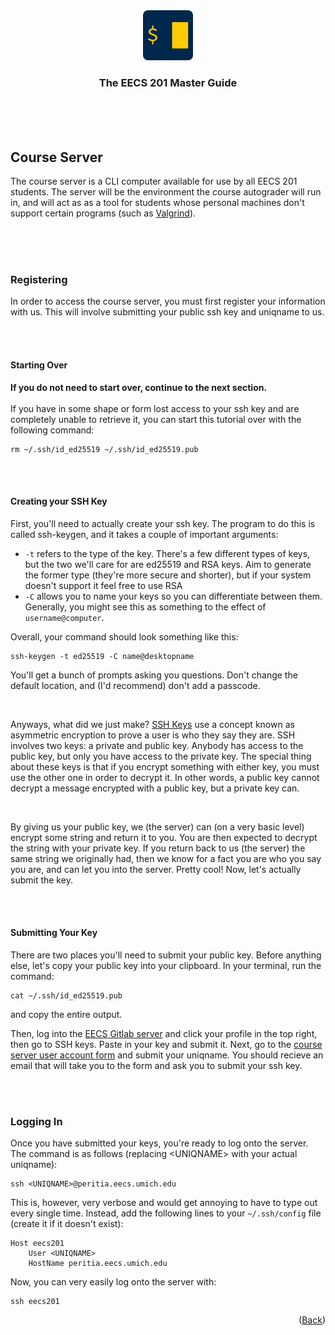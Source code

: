 <div align="center">
    <a href="https://www.eecs.umich.edu/courses/eecs201/wn2023/"><img src="images/logo.png" alt="Logo" width="80" height="80"></a>
    <h3 align="center">The EECS 201 Master Guide</h3>
</div>
<br/>
<br/>
<br/>

## Course Server
The course server is a CLI computer available for use by all EECS 201 students. The server will be the environment the course autograder will run in, and will act as as a tool for students whose personal machines don't support certain programs (such as <a href="https://valgrind.org/">Valgrind</a>).

<br/>
<br/>
<br/>

### Registering
In order to access the course server, you must first register your information with us. This will involve submitting your public ssh key and uniqname to us.

<br/>
<br/>

#### Starting Over

**If you do not need to start over, continue to the next section.**
<br/>
<br/>
If you have in some shape or form lost access to your ssh key and are completely unable to retrieve it, you can start this tutorial over with the following command:

    rm ~/.ssh/id_ed25519 ~/.ssh/id_ed25519.pub

<br/>
<br/>

#### Creating your SSH Key
First, you'll need to actually create your ssh key. The program to do this is called ssh-keygen, and it takes a couple of important arguments:

- `-t` refers to the type of the key. There's a few different types of keys, but the two we'll care for are ed25519 and RSA keys. Aim to generate the former type (they're more secure and shorter), but if your system doesn't support it feel free to use RSA
- `-C` allows you to name your keys so you can differentiate between them. Generally, you might see this as something to the effect of `username@computer`.

Overall, your command should look something like this:

    ssh-keygen -t ed25519 -C name@desktopname

You'll get a bunch of prompts asking you questions. Don't change the default location, and (I'd recommend) don't add a passcode.

<br/>

Anyways, what did we just make? <a href="https://www.ssh.com/academy/ssh-keys">SSH Keys</a> use a concept known as asymmetric encryption to prove a user is who they say they are. SSH involves two keys: a private and public key. Anybody has access to the public key, but only you have access to the private key. The special thing about these keys is that if you encrypt something with either key, you must use the other one in order to decrypt it. In other words, a public key cannot decrypt a message encrypted with a public key, but a private key can.

<br/>

By giving us your public key, we (the server) can (on a very basic level) encrypt some string and return it to you. You are then expected to decrypt the string with your private key. If you return back to us (the server) the same string we originally had, then we know for a fact you are who you say you are, and can let you into the server. Pretty cool! Now, let's actually submit the key.

<br/>
<br/>

#### Submitting Your Key

There are two places you'll need to submit your public key. Before anything else, let's copy your public key into your clipboard. In your terminal, run the command:

    cat ~/.ssh/id_ed25519.pub

and copy the entire output.

Then, log into the <a href="https://gitlab.eecs.umich.edu/">EECS Gitlab server</a> and click your profile in the top right, then go to SSH keys. Paste in your key and submit it. Next, go to the <a href="https://peritia.eecs.umich.edu/account/">course server user account form</a> and submit your uniqname. You should recieve an email that will take you to the form and ask you to submit your ssh key.


<br/>
<br/>

### Logging In

Once you have submitted your keys, you're ready to log onto the server. The command is as follows (replacing &lt;UNIQNAME&gt; with your actual uniqname):

    ssh <UNIQNAME>@peritia.eecs.umich.edu

This is, however, very verbose and would get annoying to have to type out every single time. Instead, add the following lines to your `~/.ssh/config` file (create it if it doesn't exist):

    Host eecs201
        User <UNIQNAME>
        HostName peritia.eecs.umich.edu

Now, you can very easily log onto the server with:

    ssh eecs201


<p align="right">(<a href="/README.md">Back</a>)</p>
